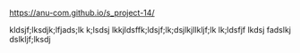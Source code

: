 https://anu-com.github.io/s_project-14/


kldsjf;lksdjk;lfjads;lk k;lsdsj lkkjldsffk;ldsjf;lk;dsjlkjllkljf;lk lk;ldsfjf lkdsj fadslkj dslkljf;lksdj 






